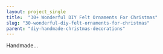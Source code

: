 ```yaml
---
layout: project_single
title:  "30+ Wonderful DIY Felt Ornaments For Christmas"
slug: "30-wonderful-diy-felt-ornaments-for-christmas"
parent: "diy-handmade-christmas-decorations"
---
```

Handmade...